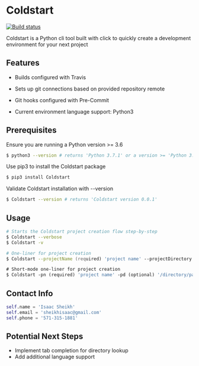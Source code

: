 # Coldstart
[![Build status](https://travis-ci.com/sheikhisaac/Coldstart.svg?token=zsGPkD9bv7zhqvJzsjQU&branch=master)](https://travis-ci.org/sheikhisaac)

Coldstart is a Python cli tool built with click to quickly create a development environment for your next project

## Features
- Builds configured with Travis

- Sets up git connections based on provided repository remote

- Git hooks configured with Pre-Commit

- Current environment language support: Python3

## Prerequisites

Ensure you are running a Python version >= 3.6

```zsh
$ python3 --version # returns 'Python 3.7.1' or a version >= 'Python 3.6'
```

Use pip3 to install the Coldstart package

```zsh
$ pip3 install Coldstart
```

Validate Coldstart installation with --version

```zsh
$ Coldstart --version # returns 'Coldstart version 0.0.1'
```

## Usage

```zsh
# Starts the Coldstart project creation flow step-by-step
$ Coldstart --verbose
$ Coldstart -v

# One-liner for project creation
$ Coldstart --projectName (required) 'project name' --projectDirectory (optional) '/directory/path' --gitRemote (optional) 'git remote url' --environment (optional) 'dev language' --license (optional) 'license'

# Short-mode one-liner for project creation
$ Coldstart -pn (required) 'project name' -pd (optional) '/directory/path' -gr (optional) 'git remote url' -e (optional) 'dev language' -l (optional) 'license'
```

## Contact Info

```python
self.name = 'Isaac Sheikh'
self.email = 'sheikhisaac@gmail.com'
self.phone = '571-315-1881'
```

## Potential Next Steps

- Implement tab completion for directory lookup
- Add additional language support